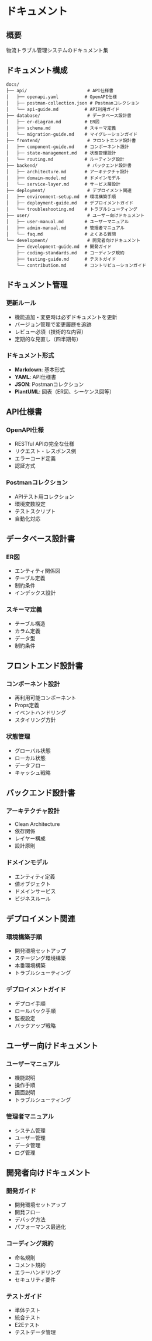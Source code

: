 # ドキュメント

## 概要
物流トラブル管理システムのドキュメント集

## ドキュメント構成
```
docs/
├── api/                       # API仕様書
│   ├── openapi.yaml          # OpenAPI仕様
│   ├── postman-collection.json # Postmanコレクション
│   └── api-guide.md          # API利用ガイド
├── database/                  # データベース設計書
│   ├── er-diagram.md         # ER図
│   ├── schema.md             # スキーマ定義
│   └── migration-guide.md    # マイグレーションガイド
├── frontend/                  # フロントエンド設計書
│   ├── component-guide.md    # コンポーネント設計
│   ├── state-management.md   # 状態管理設計
│   └── routing.md            # ルーティング設計
├── backend/                   # バックエンド設計書
│   ├── architecture.md       # アーキテクチャ設計
│   ├── domain-model.md       # ドメインモデル
│   └── service-layer.md      # サービス層設計
├── deployment/                # デプロイメント関連
│   ├── environment-setup.md  # 環境構築手順
│   ├── deployment-guide.md   # デプロイメントガイド
│   └── troubleshooting.md    # トラブルシューティング
├── user/                      # ユーザー向けドキュメント
│   ├── user-manual.md        # ユーザーマニュアル
│   ├── admin-manual.md       # 管理者マニュアル
│   └── faq.md                # よくある質問
└── development/               # 開発者向けドキュメント
    ├── development-guide.md  # 開発ガイド
    ├── coding-standards.md   # コーディング規約
    ├── testing-guide.md      # テストガイド
    └── contribution.md       # コントリビューションガイド
```

## ドキュメント管理

### 更新ルール
- 機能追加・変更時は必ずドキュメントを更新
- バージョン管理で変更履歴を追跡
- レビュー必須（技術的な内容）
- 定期的な見直し（四半期毎）

### ドキュメント形式
- **Markdown**: 基本形式
- **YAML**: API仕様書
- **JSON**: Postmanコレクション
- **PlantUML**: 図表（ER図、シーケンス図等）

## API仕様書

### OpenAPI仕様
- RESTful APIの完全な仕様
- リクエスト・レスポンス例
- エラーコード定義
- 認証方式

### Postmanコレクション
- APIテスト用コレクション
- 環境変数設定
- テストスクリプト
- 自動化対応

## データベース設計書

### ER図
- エンティティ関係図
- テーブル定義
- 制約条件
- インデックス設計

### スキーマ定義
- テーブル構造
- カラム定義
- データ型
- 制約条件

## フロントエンド設計書

### コンポーネント設計
- 再利用可能コンポーネント
- Props定義
- イベントハンドリング
- スタイリング方針

### 状態管理
- グローバル状態
- ローカル状態
- データフロー
- キャッシュ戦略

## バックエンド設計書

### アーキテクチャ設計
- Clean Architecture
- 依存関係
- レイヤー構成
- 設計原則

### ドメインモデル
- エンティティ定義
- 値オブジェクト
- ドメインサービス
- ビジネスルール

## デプロイメント関連

### 環境構築手順
- 開発環境セットアップ
- ステージング環境構築
- 本番環境構築
- トラブルシューティング

### デプロイメントガイド
- デプロイ手順
- ロールバック手順
- 監視設定
- バックアップ戦略

## ユーザー向けドキュメント

### ユーザーマニュアル
- 機能説明
- 操作手順
- 画面説明
- トラブルシューティング

### 管理者マニュアル
- システム管理
- ユーザー管理
- データ管理
- ログ管理

## 開発者向けドキュメント

### 開発ガイド
- 開発環境セットアップ
- 開発フロー
- デバッグ方法
- パフォーマンス最適化

### コーディング規約
- 命名規則
- コメント規約
- エラーハンドリング
- セキュリティ要件

### テストガイド
- 単体テスト
- 統合テスト
- E2Eテスト
- テストデータ管理

